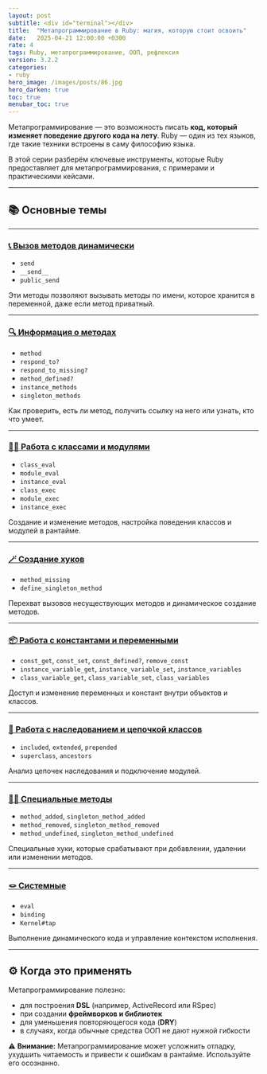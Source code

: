 ```yaml
---
layout: post
subtitle: <div id="terminal"></div>
title:  "Метапрограммирование в Ruby: магия, которую стоит освоить"
date:   2025-04-21 12:00:00 +0300
rate: 4
tags: Ruby, метапрограммирование, ООП, рефлексия
version: 3.2.2
categories:
- ruby
hero_image: /images/posts/86.jpg
hero_darken: true
toc: true
menubar_toc: true
---
```


Метапрограммирование — это возможность писать **код, который изменяет поведение другого кода на лету**. Ruby — один из тех языков, где такие техники встроены в саму философию языка.

В этой серии разберём ключевые инструменты, которые Ruby предоставляет для метапрограммирования, с примерами и практическими кейсами.

---

## 📚 Основные темы

---

### [📞 Вызов методов динамически](/posts/ruby-metaprogramming-send.html)

- `send`
- `__send__`
- `public_send`

Эти методы позволяют вызывать методы по имени, которое хранится в переменной, даже если метод приватный.

---

### [🔍 Информация о методах](/posts/ruby-metaprogramming-respond-to.html)

- `method`
- `respond_to?`
- `respond_to_missing?`
- `method_defined?`
- `instance_methods`
- `singleton_methods`

Как проверить, есть ли метод, получить ссылку на него или узнать, кто что умеет.

---

### [🧑‍🎓 Работа с классами и модулями](/posts/ruby-metaprogramming-class-eval.html)

- `class_eval`
- `module_eval`
- `instance_eval`
- `class_exec`
- `module_exec`
- `instance_exec`

Создание и изменение методов, настройка поведения классов и модулей в рантайме.

---

### [🪄 Создание хуков](/posts/ruby-metaprogramming-hooks.html)

- `method_missing`
- `define_singleton_method`

Перехват вызовов несуществующих методов и динамическое создание методов.

---

### [📦 Работа с константами и переменными](/posts/ruby-metaprogramming-const.html)

- `const_get`, `const_set`, `const_defined?`, `remove_const`
- `instance_variable_get`, `instance_variable_set`, `instance_variables`
- `class_variable_get`, `class_variable_set`, `class_variables`

Доступ и изменение переменных и констант внутри объектов и классов.

---

### [🔗 Работа с наследованием и цепочкой классов](/posts/ruby-metaprogramming-ancestors.html)

- `included`, `extended`, `prepended`
- `superclass`, `ancestors`

Анализ цепочек наследования и подключение модулей.

---

### [🧑‍🏫 Специальные методы](/posts/ruby-metaprogramming-method-added.html)

- `method_added`, `singleton_method_added`
- `method_removed`, `singleton_method_removed`
- `method_undefined`, `singleton_method_undefined`

Специальные хуки, которые срабатывают при добавлении, удалении или изменении методов.

---

### [🪢 Системные](/posts/ruby-metaprogramming-eval.html)

- `eval`
- `binding`
- `Kernel#tap`

Выполнение динамического кода и управление контекстом исполнения.

---

## ⚙️ Когда это применять

Метапрограммирование полезно:
- для построения **DSL** (например, ActiveRecord или RSpec)
- при создании **фреймворков и библиотек**
- для уменьшения повторяющегося кода (**DRY**)
- в случаях, когда обычные средства ООП не дают нужной гибкости

⚠️ **Внимание:** Метапрограммирование может усложнить отладку, ухудшить читаемость и привести к ошибкам в рантайме. Используйте его осознанно.
